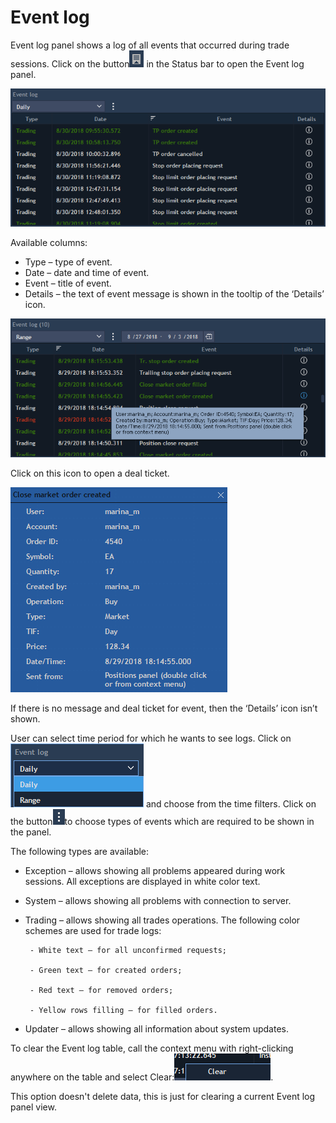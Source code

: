 # Event log

Event log panel shows a log of all events that occurred during trade sessions. Click on the button![](../../.gitbook/assets/1%20%2815%29.png)
in the Status bar to open the Event log panel.

![](../../.gitbook/assets/2%20%2813%29.png)

Available columns:

* Type – type of event.
* Date – date and time of event.
* Event – title of event.
* Details – the text of event message is shown in the tooltip of the ‘Details’ icon.

![](../../.gitbook/assets/3%20%2821%29.png)


Click on this icon to open a deal ticket.

![](../../.gitbook/assets/4%20%287%29.png)


If there is no message and deal ticket for event, then the ‘Details’ icon isn’t shown. 
  
User can select time period for which he wants to see logs. Click on![](../../.gitbook/assets/5%20%285%29.png)
and choose from the time filters. Click on the button![](../../.gitbook/assets/6%20%281%29.png)to choose types of events which are required to be shown in the panel.

The following types are available:

* Exception – allows showing all problems appeared during work sessions. All exceptions are displayed in white color text.
* System – allows showing all problems with connection to server.
* Trading – allows showing all trades operations. The following color schemes are used for trade logs:

       - White text – for all unconfirmed requests;

       - Green text – for created orders;

       - Red text – for removed orders;

       - Yellow rows filling – for filled orders.

* Updater – allows showing all information about system updates.


To clear the Event log table, call the context menu with right-clicking anywhere on the table and select Clear:![](../../.gitbook/assets/7%20%283%29.png).

This option doesn't delete data, this is just for clearing a current Event log panel view.

